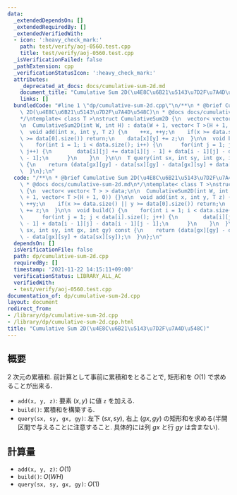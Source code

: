 ```yaml
---
data:
  _extendedDependsOn: []
  _extendedRequiredBy: []
  _extendedVerifiedWith:
  - icon: ':heavy_check_mark:'
    path: test/verify/aoj-0560.test.cpp
    title: test/verify/aoj-0560.test.cpp
  _isVerificationFailed: false
  _pathExtension: cpp
  _verificationStatusIcon: ':heavy_check_mark:'
  attributes:
    _deprecated_at_docs: docs/cumulative-sum-2d.md
    document_title: "Cumulative Sum 2D(\u4E8C\u6B21\u5143\u7D2F\u7A4D\u548C)"
    links: []
  bundledCode: "#line 1 \"dp/cumulative-sum-2d.cpp\"\n/**\n * @brief Cumulative Sum\
    \ 2D(\u4E8C\u6B21\u5143\u7D2F\u7A4D\u548C)\n * @docs docs/cumulative-sum-2d.md\n\
    */\ntemplate< class T >\nstruct CumulativeSum2D {\n  vector< vector< T > > data;\n\
    \n  CumulativeSum2D(int W, int H) : data(W + 1, vector< T >(H + 1, 0)) {}\n\n\
    \  void add(int x, int y, T z) {\n    ++x, ++y;\n    if(x >= data.size() || y\
    \ >= data[0].size()) return;\n    data[x][y] += z;\n  }\n\n  void build() {\n\
    \    for(int i = 1; i < data.size(); i++) {\n      for(int j = 1; j < data[i].size();\
    \ j++) {\n        data[i][j] += data[i][j - 1] + data[i - 1][j] - data[i - 1][j\
    \ - 1];\n      }\n    }\n  }\n\n  T query(int sx, int sy, int gx, int gy) const\
    \ {\n    return (data[gx][gy] - data[sx][gy] - data[gx][sy] + data[sx][sy]);\n\
    \  }\n};\n"
  code: "/**\n * @brief Cumulative Sum 2D(\u4E8C\u6B21\u5143\u7D2F\u7A4D\u548C)\n\
    \ * @docs docs/cumulative-sum-2d.md\n*/\ntemplate< class T >\nstruct CumulativeSum2D\
    \ {\n  vector< vector< T > > data;\n\n  CumulativeSum2D(int W, int H) : data(W\
    \ + 1, vector< T >(H + 1, 0)) {}\n\n  void add(int x, int y, T z) {\n    ++x,\
    \ ++y;\n    if(x >= data.size() || y >= data[0].size()) return;\n    data[x][y]\
    \ += z;\n  }\n\n  void build() {\n    for(int i = 1; i < data.size(); i++) {\n\
    \      for(int j = 1; j < data[i].size(); j++) {\n        data[i][j] += data[i][j\
    \ - 1] + data[i - 1][j] - data[i - 1][j - 1];\n      }\n    }\n  }\n\n  T query(int\
    \ sx, int sy, int gx, int gy) const {\n    return (data[gx][gy] - data[sx][gy]\
    \ - data[gx][sy] + data[sx][sy]);\n  }\n};\n"
  dependsOn: []
  isVerificationFile: false
  path: dp/cumulative-sum-2d.cpp
  requiredBy: []
  timestamp: '2021-11-22 14:15:11+09:00'
  verificationStatus: LIBRARY_ALL_AC
  verifiedWith:
  - test/verify/aoj-0560.test.cpp
documentation_of: dp/cumulative-sum-2d.cpp
layout: document
redirect_from:
- /library/dp/cumulative-sum-2d.cpp
- /library/dp/cumulative-sum-2d.cpp.html
title: "Cumulative Sum 2D(\u4E8C\u6B21\u5143\u7D2F\u7A4D\u548C)"
---
```

## 概要

$2$ 次元の累積和. 前計算として事前に累積和をとることで, 矩形和を $O(1)$ で求めることが出来る.

* `add(x, y, z)`: 要素 $(x, y)$ に値 `z` を加える.
* `build()`: 累積和を構築する.
* `query(sx, sy, gx, gy)`: 左下 $(sx, sy)$, 右上 $(gx, gy)$ の矩形和を求める(半開区間で与えることに注意すること. 具体的には列 $gx$ と行 $gy$ は含まない).

## 計算量

* `add(x, y, z)`: $O(1)$
* `build()`: $O(WH)$
* `query(sx, sy, gx, gy)`: $O(1)$
